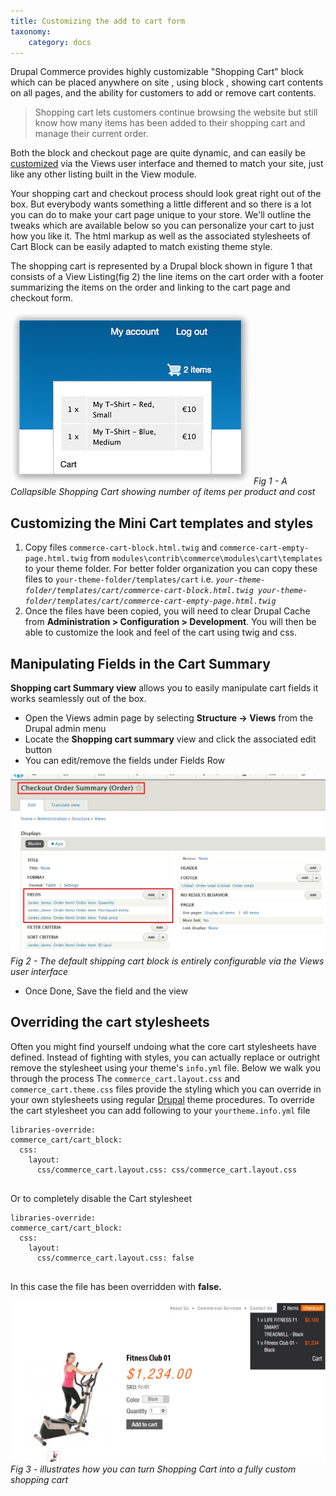 ```yaml
---
title: Customizing the add to cart form
taxonomy:
    category: docs
---
```



Drupal Commerce provides highly customizable "Shopping Cart" block which can be placed anywhere on site , using block , showing cart contents on all pages, and the ability for customers to add or remove cart contents.     

<blockquote>Shopping cart lets customers continue browsing the website but still know how many items has been added to their shopping cart and manage their current order.</blockquote>

 Both the block and checkout page are quite dynamic, and can easily be <a href="#manipulate">customized</a> via the Views user interface and themed to match your site, just like any other listing built in the View module.

Your shopping cart and checkout process should look great right out of the box. But everybody wants something a little different and so there is a lot you can do to make your cart page unique to your store. We'll outline the tweaks which are available below so you can personalize your cart to just how you like it.  The html markup as well as the associated stylesheets of Cart Block can be easily adapted to match existing theme style.

The shopping cart is represented by a Drupal block shown in figure 1 that consists of a View Listing(fig 2) the line items on the cart order with a footer summarizing the items on the order and linking to the cart page and checkout form. 
 
 
![Profile Collapsible Shopping Cart](cart.png) 
<i>Fig 1 - A Collapsible Shopping Cart showing number of items per product and cost</i>

 
<h2>Customizing the Mini Cart templates and styles</h2>
<ol>
  <li>Copy files <code>commerce-cart-block.html.twig</code> and <code>commerce-cart-empty-page.html.twig</code> from <code>modules\contrib\commerce\modules\cart\templates</code> to your theme folder. For better folder organization you can copy these files to <code>your-theme-folder/templates/cart</code>  i.e.  <code><i>your-theme-folder/templates/cart/commerce-cart-block.html.twig your-theme-folder/templates/cart/commerce-cart-empty-page.html.twig</i></code></li>
  <li>Once the files have been copied, you will need to clear Drupal Cache from <strong>Administration > Configuration > Development</strong>. You will then be able to customize the look and feel of the cart using twig and css.</li>
</ol>

<h2 id="manipulate">Manipulating Fields in the Cart Summary</h2>
<strong>Shopping cart Summary view</strong> allows you to easily manipulate cart fields it works seamlessly out of the box.
 
<ul>
  <li>Open the Views admin page by selecting <strong>Structure → Views</strong> from the Drupal admin menu</li>
  <li>Locate the <strong>Shopping cart summary</strong> view and click the associated edit button</li>
  <li>You can edit/remove the fields under Fields Row</li>
</ul>

  ![Profile Default Shipping Cart Block](checkout.jpg)  
  <i>Fig 2 - The default shipping cart block is entirely configurable via the Views user interface</i>
<ul><li>Once Done, Save the field and the view</li></ul>

<h2>Overriding the cart stylesheets</h2>

Often you might find yourself undoing what the core cart stylesheets have defined. Instead of fighting with styles, you can actually replace or outright remove the stylesheet using your theme's <code>info.yml</code> file. Below we walk you through the process
The <code>commerce_cart.layout.css</code> and <code>commerce_cart.theme.css</code> files provide the styling which you can override in your own stylesheets using regular <a target="_blank" href="https://www.drupal.org/docs/8/theming-drupal-8/adding-stylesheets-css-and-javascript-js-to-a-drupal-8-theme#override-extend">Drupal</a> theme procedures. To override the cart stylesheet you can add following to your <code>yourtheme.info.yml</code> file

<pre>
<code class="language-json hljs">libraries-override:
<span class="hljs-string">commerce_cart/cart_block:</span>
  <span class="hljs-attr">css</span>:
    <span class="hljs-attr">layout</span>:
      <span class="hljs-string">css/commerce_cart.layout.css: css/commerce_cart.layout.css</span>
</code>      
</pre>
        
 
Or to completely disable the Cart stylesheet

<pre>
<code class="language-json hljs">libraries-override:
<span class="hljs-string">commerce_cart/cart_block:</span>
  <span class="hljs-attr">css</span>:
    <span class="hljs-attr">layout</span>:
      <span class="hljs-string">css/commerce_cart.layout.css: false</span>
</code>      
</pre>
       
In this case the file has been overridden with <strong>false.</strong>
 
   ![Profile Default Shipping Cart Block](fitness.jpg)  
<i>Fig 3 - illustrates how you can turn Shopping Cart into a fully custom shopping cart </i>

